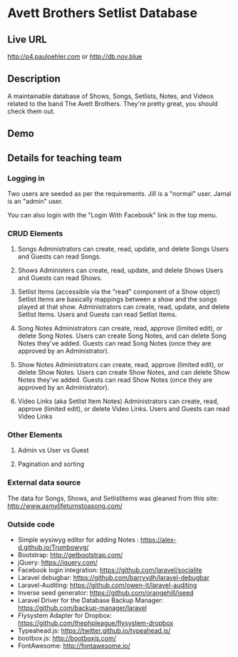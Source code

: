 # Avett Brothers Setlist Database

## Live URL
<http://p4.pauloehler.com>
or
<http://db.nov.blue>

## Description
A maintainable database of Shows, Songs, Setlists, Notes, and Videos related to the band The Avett Brothers.
They're pretty great, you should check them out.

## Demo
<TODO>

## Details for teaching team

### Logging in
Two users are seeded as per the requirements.
Jill is a "normal" user.
Jamal is an "admin" user.

You can also login with the "Login With Facebook" link in the top menu.

### CRUD Elements

1. Songs
Administrators can create, read, update, and delete Songs
Users and Guests can read Songs.

2. Shows
Administers can create, read, update, and delete Shows
Users and Guests can read Shows.

3. Setlist Items (accessible via the "read" component of a Show object)
Setlist Items are basically mappings between a show and the songs played at that show.
Administrators can create, read, update, and delete Setlist Items.
Users and Guests can read Setlist Items.

4. Song Notes
Administrators can create, read, approve (limited edit), or delete Song Notes.
Users can create Song Notes, and can delete Song Notes they've added.
Guests can read Song Notes (once they are approved by an Administrator).

5. Show Notes
Administrators can create, read, approve (limited edit), or delete Show Notes.
Users can create Show Notes, and can delete Show Notes they've added.
Guests can read Show Notes (once they are approved by an Administrator).

6. Video Links (aka Setlist Item Notes)
Administrators can create, read, approve (limited edit), or delete Video Links.
Users and Guests can read Video Links

### Other Elements

1. Admin vs User vs Guest

2. Pagination and sorting


### External data source
The data for Songs, Shows, and SetlistItems was gleaned from this site: http://www.asmylifeturnstoasong.com/


### Outside code
* Simple wysiwyg editor for adding Notes : https://alex-d.github.io/Trumbowyg/
* Bootstrap: http://getbootstrap.com/
* jQuery: https://jquery.com/
* Facebook login integration: https://github.com/laravel/socialite
* Laravel debugbar: https://github.com/barryvdh/laravel-debugbar
* Laravel-Auditing: https://github.com/owen-it/laravel-auditing
* Inverse seed generator: https://github.com/orangehill/iseed
* Laravel Driver for the Database Backup Manager: https://github.com/backup-manager/laravel
* Flysystem Adapter for Dropbox: https://github.com/thephpleague/flysystem-dropbox
* Typeahead.js: https://twitter.github.io/typeahead.js/
* bootbox.js: http://bootboxjs.com/
* FontAwesome: http://fontawesome.io/
